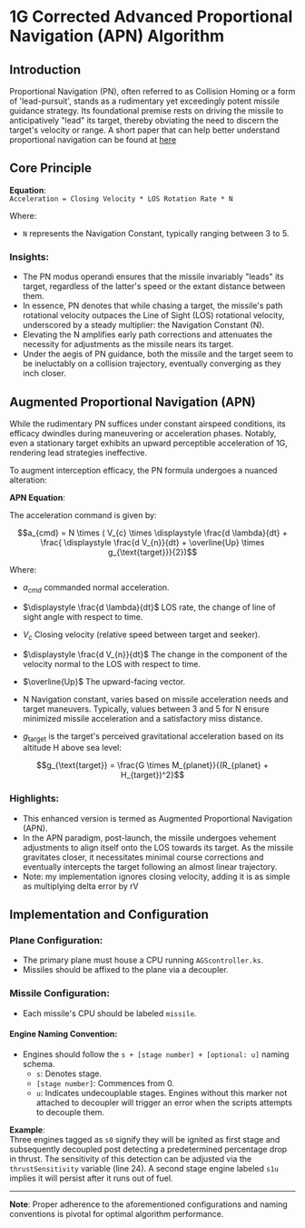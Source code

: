 
# 1G Corrected Advanced Proportional Navigation (APN) Algorithm

## Introduction

Proportional Navigation (PN), often referred to as Collision Homing or a form of 'lead-pursuit', stands as a rudimentary yet exceedingly potent missile guidance strategy. Its foundational premise rests on driving the missile to anticipatively "lead" its target, thereby obviating the need to discern the target's velocity or range.
A short paper that can help better understand proportional navigation can be found at [here](https://www.ijser.org/researchpaper/Performance-Evaluation-of-Proportional-Navigation-Guidance-for-Low-Maneuvering-Targets.pdf)
## Core Principle

**Equation**:  
`Acceleration = Closing Velocity * LOS Rotation Rate * N`

Where:
- `N` represents the Navigation Constant, typically ranging between 3 to 5.

### Insights:

- The PN modus operandi ensures that the missile invariably "leads" its target, regardless of the latter's speed or the extant distance between them.
- In essence, PN denotes that while chasing a target, the missile's path rotational velocity outpaces the Line of Sight (LOS) rotational velocity, underscored by a steady multiplier: the Navigation Constant (N).
- Elevating the N amplifies early path corrections and attenuates the necessity for adjustments as the missile nears its target.
- Under the aegis of PN guidance, both the missile and the target seem to be ineluctably on a collision trajectory, eventually converging as they inch closer.

## Augmented Proportional Navigation (APN)

While the rudimentary PN suffices under constant airspeed conditions, its efficacy dwindles during maneuvering or acceleration phases. Notably, even a stationary target exhibits an upward perceptible acceleration of 1G, rendering lead strategies ineffective.

To augment interception efficacy, the PN formula undergoes a nuanced alteration:

**APN Equation**:

The acceleration command is given by:

$$a_{cmd} = N \times ( V_{c} \times \displaystyle \frac{d \lambda}{dt} + \frac{ \displaystyle \frac{d V_{n}}{dt} + \overline{Up} \times g_{\text{target}}}{2})$$

Where:

- $a_{cmd}$ commanded normal acceleration.

- $\displaystyle \frac{d \lambda}{dt}$ LOS rate, the change of line of sight angle with respect to time.

- $V_{c}$ Closing velocity (relative speed between target and seeker).
  
- $\displaystyle \frac{d V_{n}}{dt}$ The change in the component of the velocity normal to the LOS with respect to time.
  
- $\overline{Up}$ The upward-facing vector.
  
- $\text{N}$ Navigation constant, varies based on missile acceleration needs and target maneuvers. Typically, values between 3 and 5 for N ensure minimized missile acceleration and a satisfactory miss distance.
  
- $g_{\text{target}}$ is the target's perceived gravitational acceleration based on its altitude H above sea level:

$$g_{\text{target}} = \frac{G \times M_{planet}}{(R_{planet} + H_{target})^2}$$


### Highlights:

- This enhanced version is termed as Augmented Proportional Navigation (APN).
- In the APN paradigm, post-launch, the missile undergoes vehement adjustments to align itself onto the LOS towards its target. As the missile gravitates closer, it necessitates minimal course corrections and eventually intercepts the target following an almost linear trajectory.
- Note: my implementation ignores closing velocity, adding it is as simple as multiplying delta error by rV

## Implementation and Configuration

### Plane Configuration:

- The primary plane must house a CPU running `AGScontroller.ks`.
- Missiles should be affixed to the plane via a decoupler.

### Missile Configuration:

- Each missile's CPU should be labeled `missile`.

#### Engine Naming Convention:

- Engines should follow the `s + [stage number] + [optional: u]` naming schema.
  - `s`: Denotes stage.
  - `[stage number]`: Commences from 0.
  - `u`: Indicates undecouplable stages. Engines without this marker not attached to decoupler will trigger an error when the scripts attempts to decouple them.

**Example**:  
Three engines tagged as `s0` signify they will be ignited as first stage and subsequently decoupled post detecting a predetermined percentage drop in thrust. The sensitivity of this detection can be adjusted via the `thrustSensitivity` variable (line 24). A second stage engine labeled `s1u` implies it will persist after it runs out of fuel.

---

**Note**: Proper adherence to the aforementioned configurations and naming conventions is pivotal for optimal algorithm performance.

